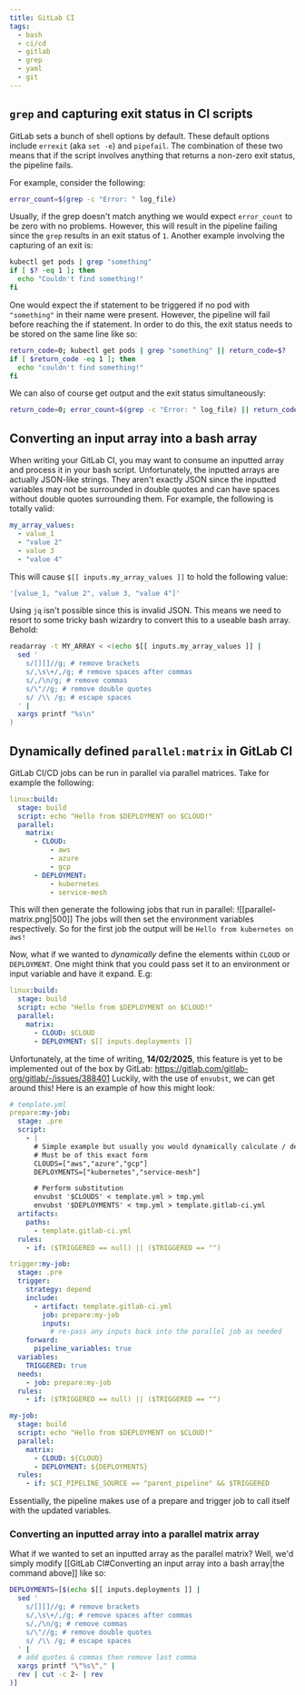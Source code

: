 ```yaml
---
title: GitLab CI
tags:
  - bash
  - ci/cd
  - gitlab
  - grep
  - yaml
  - git
---
```

## `grep` and capturing exit status in CI scripts
GitLab sets a bunch of shell options by default. These default options include `errexit` (aka `set -e`) and `pipefail`. The combination of these two means that if the script involves anything that returns a non-zero exit status, the pipeline fails.

For example, consider the following:
```bash
error_count=$(grep -c "Error: " log_file)
```
Usually, if the grep doesn't match anything we would expect `error_count` to be zero with no problems. However, this will result in the pipeline failing since the `grep` results in an exit status of `1`.
Another example involving the capturing of an exit is:
```bash
kubectl get pods | grep "something"
if [ $? -eq 1 ]; then
  echo "Couldn't find something!"
fi
```
One would expect the if statement to be triggered if no pod with `"something"` in their name were present. However, the pipeline will fail before reaching the if statement. 
In order to do this, the exit status needs to be stored on the same line like so:
```bash
return_code=0; kubectl get pods | grep "something" || return_code=$?
if [ $return_code -eq 1 ]; then
  echo "couldn't find something!"
fi
```
We can also of course get output and the exit status simultaneously:
```bash
return_code=0; error_count=$(grep -c "Error: " log_file) || return_code=$?
```

## Converting an input array into a bash array

When writing your GitLab CI, you may want to consume an inputted array and process it in your bash script. Unfortunately, the inputted arrays are actually JSON-like strings. They aren't exactly JSON since the inputted variables may not be surrounded in double quotes and can have spaces without double quotes surrounding them. For example, the following is totally valid:
```yaml
my_array_values:
  - value_1
  - "value 2"
  - value 3
  - "value 4"
```
This will cause `$[[ inputs.my_array_values ]]` to hold the following value:
```bash
'[value_1, "value 2", value 3, "value 4"]'
```
Using `jq` isn't possible since this is invalid JSON. This means we need to resort to some tricky bash wizardry to convert this to a useable bash array. Behold:
```bash
readarray -t MY_ARRAY < <(echo $[[ inputs.my_array_values ]] |
  sed '
    s/[][]//g; # remove brackets
    s/,\s\+/,/g; # remove spaces after commas
    s/,/\n/g; # remove commas
    s/\"//g; # remove double quotes
    s/ /\\ /g; # escape spaces
  ' |
  xargs printf "%s\n"
)
```
## Dynamically defined `parallel:matrix` in GitLab CI

GitLab CI/CD jobs can be run in parallel via parallel matrices. Take for example the following:
```yaml
linux:build:
  stage: build 
  script: echo "Hello from $DEPLOYMENT on $CLOUD!"
  parallel:
    matrix:
      - CLOUD:
          - aws
          - azure
          - gcp
      - DEPLOYMENT:
          - kubernetes
          - service-mesh
```
This will then generate the following jobs that run in parallel:
![[parallel-matrix.png|500]]
The jobs will then set the environment variables respectively. So for the first job the output will be `Hello from kubernetes on aws!` 

Now, what if we wanted to *dynamically* define the elements within `CLOUD` or `DEPLOYMENT`. One might think that you could pass set it to an environment or input variable and have it expand. E.g:
```yaml
linux:build:
  stage: build 
  script: echo "Hello from $DEPLOYMENT on $CLOUD!"
  parallel:
    matrix:
      - CLOUD: $CLOUD
      - DEPLOYMENT: $[[ inputs.deployments ]]
```
Unfortunately, at the time of writing, **14/02/2025**, this feature is yet to be implemented out of the box by GitLab: https://gitlab.com/gitlab-org/gitlab/-/issues/388401
Luckily, with the use of `envubst`, we can get around this! Here is an example of how this might look:
```yaml
# template.yml
prepare:my-job:
  stage: .pre
  script:
    - |
      # Simple example but usually you would dynamically calculate / define these
      # Must be of this exact form
      CLOUDS=["aws","azure","gcp"]
      DEPLOYMENTS=["kubernetes","service-mesh"]

      # Perform substitution
      envubst '$CLOUDS' < template.yml > tmp.yml
      envubst '$DEPLOYMENTS' < tmp.yml > template.gitlab-ci.yml
  artifacts:
    paths:
      - template.gitlab-ci.yml
  rules:
    - if: ($TRIGGERED == null) || ($TRIGGERED == "")

trigger:my-job:
  stage: .pre
  trigger:
    strategy: depend
    include:
      - artifact: template.gitlab-ci.yml
        job: prepare:my-job
        inputs:
          # re-pass any inputs back into the parallel job as needed
    forward:
      pipeline_variables: true
  variables:
    TRIGGERED: true
  needs:
    - job: prepare:my-job
  rules:
    - if: ($TRIGGERED == null) || ($TRIGGERED == "")

my-job:
  stage: build
  script: echo "Hello from $DEPLOYMENT on $CLOUD!"
  parallel:
    matrix:
      - CLOUD: ${CLOUD}
      - DEPLOYMENT: ${DEPLOYMENTS}
  rules:
    - if: $CI_PIPELINE_SOURCE == "parent_pipeline" && $TRIGGERED

```

Essentially, the pipeline makes use of a prepare and trigger job to call itself with the updated variables.
### Converting an inputted array into a parallel matrix array
What if we wanted to set an inputted array as the parallel matrix? Well, we'd simply modify [[GitLab CI#Converting an input array into a bash array|the command above]] like so:
```bash
DEPLOYMENTS=[$(echo $[[ inputs.deployments ]] |
  sed '
    s/[][]//g; # remove brackets
    s/,\s\+/,/g; # remove spaces after commas
    s/,/\n/g; # remove commas
    s/\"//g; # remove double quotes
    s/ /\\ /g; # escape spaces
  ' |
  # add quotes & commas then remove last comma
  xargs printf "\"%s\"," |
  rev | cut -c 2- | rev 
)]
```